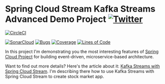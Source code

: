 # Spring Cloud Stream Kafka Streams Advanced Demo Project [![Twitter](https://img.shields.io/twitter/follow/piotr_minkowski.svg?style=social&logo=twitter&label=Follow%20Me)](https://twitter.com/piotr_minkowski)

[![CircleCI](https://circleci.com/gh/piomin/sample-spring-cloud-stream-kafka-new.svg?style=svg)](https://circleci.com/gh/piomin/sample-spring-cloud-stream-kafka-new)

[![SonarCloud](https://sonarcloud.io/images/project_badges/sonarcloud-black.svg)](https://sonarcloud.io/dashboard?id=piomin_sample-spring-cloud-stream-kafka-new)
[![Bugs](https://sonarcloud.io/api/project_badges/measure?project=piomin_sample-spring-cloud-stream-kafka-new&metric=bugs)](https://sonarcloud.io/dashboard?id=piomin_sample-spring-cloud-stream-kafka-new)
[![Coverage](https://sonarcloud.io/api/project_badges/measure?project=piomin_sample-spring-cloud-stream-kafka-new&metric=coverage)](https://sonarcloud.io/dashboard?id=piomin_sample-spring-cloud-stream-kafka-new)
[![Lines of Code](https://sonarcloud.io/api/project_badges/measure?project=piomin_sample-spring-cloud-stream-kafka-new&metric=ncloc)](https://sonarcloud.io/dashboard?id=piomin_sample-spring-cloud-stream-kafka-new)

In this project I'm demonstrating you the most interesting features of [Spring Cloud Project](https://spring.io/projects/spring-cloud) for building event-driven, microservice-based architecture.

Want to find out more details? Here's the article about it: [Kafka Streams with Spring Cloud Stream](https://piotrminkowski.com/2021/11/11/kafka-streams-with-spring-cloud-stream/). I'm describing there how to use Kafka Streams with Spring Cloud Stream to create stock market app.